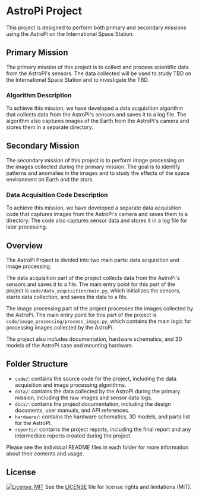 # AstroPi Project

This project is designed to perform both primary and secondary missions using the AstroPi on the International Space Station.

## Primary Mission

The primary mission of this project is to collect and process scientific data from the AstroPi's sensors. The data collected will be used to study TBD on the International Space Station and to investigate the TBD.

### Algorithm Description

To achieve this mission, we have developed a data acquisition algorithm that collects data from the AstroPi's sensors and saves it to a log file. The algorithm also captures images of the Earth from the AstroPi's camera and stores them in a separate directory. 

## Secondary Mission

The secondary mission of this project is to perform image processing on the images collected during the primary mission. The goal is to identify patterns and anomalies in the images and to study the effects of the space environment on Earth and the stars.

### Data Acquisition Code Description

To achieve this mission, we have developed a separate data acquisition code that captures images from the AstroPi's camera and saves them to a directory. The code also captures sensor data and stores it in a log file for later processing. 

## Overview

The AstroPi Project is divided into two main parts: data acquisition and image processing.

The data acquisition part of the project collects data from the AstroPi's sensors and saves it to a file. The main entry point for this part of the project is `code/data_acquisition/main.py`, which initializes the sensors, starts data collection, and saves the data to a file.

The image processing part of the project processes the images collected by the AstroPi. The main entry point for this part of the project is `code/image_processing/process_image.py`, which contains the main logic for processing images collected by the AstroPi.

The project also includes documentation, hardware schematics, and 3D models of the AstroPi case and mounting hardware.

## Folder Structure

- `code/`: contains the source code for the project, including the data acquisition and image processing algorithms.
- `data/`: contains the data collected by the AstroPi during the primary mission, including the raw images and sensor data logs.
- `docs/`: contains the project documentation, including the design documents, user manuals, and API references.
- `hardware/`: contains the hardware schematics, 3D models, and parts list for the AstroPi.
- `reports/`: contains the project reports, including the final report and any intermediate reports created during the project.

Please see the individual README files in each folder for more information about their contents and usage.

## License

[![License: MIT](https://img.shields.io/badge/License-MIT-yellow.svg)](https://opensource.org/licenses/MIT) See the [LICENSE](LICENSE.txt) file for license rights and limitations (MIT).
